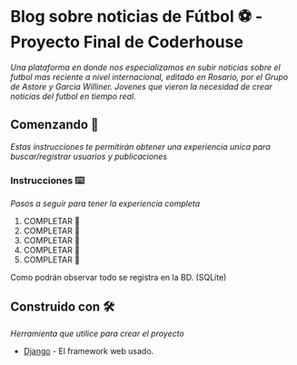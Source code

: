 # Blog sobre noticias de Fútbol ⚽ - Proyecto Final de Coderhouse

_Una plataforma en donde nos especializamos en subir noticias sobre el futbol mas reciente a nivel internacional, editado en Rosario, por el Grupo de Astore y Garcia Williner. Jovenes que vieron la necesidad de crear noticias del futbol en tiempo real._

## Comenzando 🚀

_Estas instrucciones te permitirán obtener una experiencia unica para buscar/registrar usuarios y publicaciones_

### Instrucciones ⌨️

_Pasos a seguir para tener la experiencia completa_

1. COMPLETAR 🚧	
2. COMPLETAR 🚧	
3. COMPLETAR 🚧	
4. COMPLETAR 🚧	
5. COMPLETAR 🚧	

Como podrán observar todo se registra en la BD. (SQLite)

## Construido con 🛠️

_Herramienta que utilice para crear el proyecto_

* [Django](https://docs.djangoproject.com/en/4.1/releases/) - El framework web usado.

